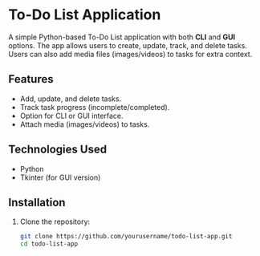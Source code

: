 
# To-Do List Application

A simple Python-based To-Do List application with both **CLI** and **GUI** options. The app allows users to create, update, track, and delete tasks. Users can also add media files (images/videos) to tasks for extra context.

## Features
- Add, update, and delete tasks.
- Track task progress (incomplete/completed).
- Option for CLI or GUI interface.
- Attach media (images/videos) to tasks.

## Technologies Used
- Python
- Tkinter (for GUI version)

## Installation
1. Clone the repository:
   ```bash
   git clone https://github.com/yourusername/todo-list-app.git
   cd todo-list-app
